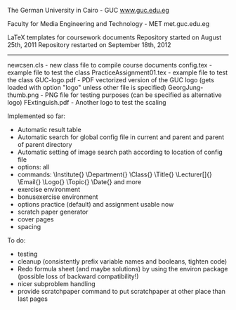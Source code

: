The German University in Cairo - GUC
www.guc.edu.eg

Faculty for Media Engineering and Technology - MET
met.guc.edu.eg

LaTeX templates for coursework documents
Repository started on August 25th, 2011
Repository restarted on September 18th, 2012


----

newcsen.cls              - new class file to compile course documents
config.tex               - example file to test the class
PracticeAssignment01.tex - example file to test the class
GUC-logo.pdf      	 - PDF vectorized version of the GUC logo (gets loaded with option "logo" unless other file is specified)
GeorgJung-thumb.png	 - PNG file for testing purposes (can be specified as alternative logo)
FExtinguish.pdf          - Another logo to test the scaling

Implemented so far:
- Automatic result table
- Automatic search for global config file in current and parent and parent of parent directory
- Automatic setting of image search path according to location of config file
- options: all
- commands: \Institute{} \Department{} \Class{} \Title{} \Lecturer[]{} \Email{} \Logo{} \Topic{} \Date{} and more
- exercise environment
- bonusexercise environment
- options practice (default) and assignment usable now
- scratch paper generator
- cover pages
- spacing

To do:
- testing
- cleanup (consistently prefix variable names and booleans, tighten code)
- Redo formula sheet (and maybe solutions) by using the environ package (possible loss of backward compatibility!)
- nicer subproblem handling
- provide scratchpaper command to put scratchpaper at other place than last pages
